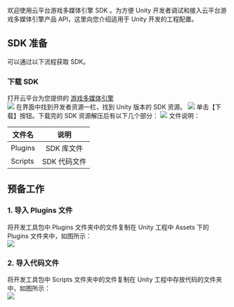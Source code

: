 欢迎使用云平台游戏多媒体引擎 SDK 。为方便 Unity 开发者调试和接入云平台游戏多媒体引擎产品 API，这里向您介绍适用于 Unity 开发的工程配置。

## SDK 准备
可以通过以下流程获取 SDK。

### 下载 SDK 
打开云平台为您提供的 [游戏多媒体引擎](http://tcecqpoc.fsphere.cn/product/tmg?idx=1)  
![](http://imgcache.tcecqpoc.fsphere.cn/image/main.qcloudimg.com/raw/0372fd5cef701700a372599913829393.png)
在界面中找到开发者资源一栏，找到 Unity 版本的 SDK 资源。
![](http://imgcache.tcecqpoc.fsphere.cn/image/main.qcloudimg.com/raw/21ab6755249edc303446c552b3a63a82.png)
单击【下载】按钮。下载完的 SDK 资源解压后有以下几个部分：
![](http://imgcache.tcecqpoc.fsphere.cn/image/main.qcloudimg.com/raw/55494d9bb9145938f0594416f73b29f7.png)
文件说明：

|文件名       | 说明           
| ------------- |:-------------:|
| Plugins   	|SDK 库文件|
| Scripts     	|SDK 代码文件|


## 预备工作
### 1. 导入 Plugins 文件  
将开发工具包中 Plugins 文件夹中的文件复制在 Unity 工程中 Assets 下的 Plugins 文件夹中，如图所示：  
![](http://imgcache.tcecqpoc.fsphere.cn/image/main.qcloudimg.com/raw/1221a25f62cedd3831cf2bb27bb1ea45.png)

### 2. 导入代码文件  
将开发工具包中 Scripts 文件夹中的文件复制在 Unity 工程中存放代码的文件夹中，如图所示：  
![](http://imgcache.tcecqpoc.fsphere.cn/image/main.qcloudimg.com/raw/c3b1ea97cddd5e94b61db405990e3845.png)